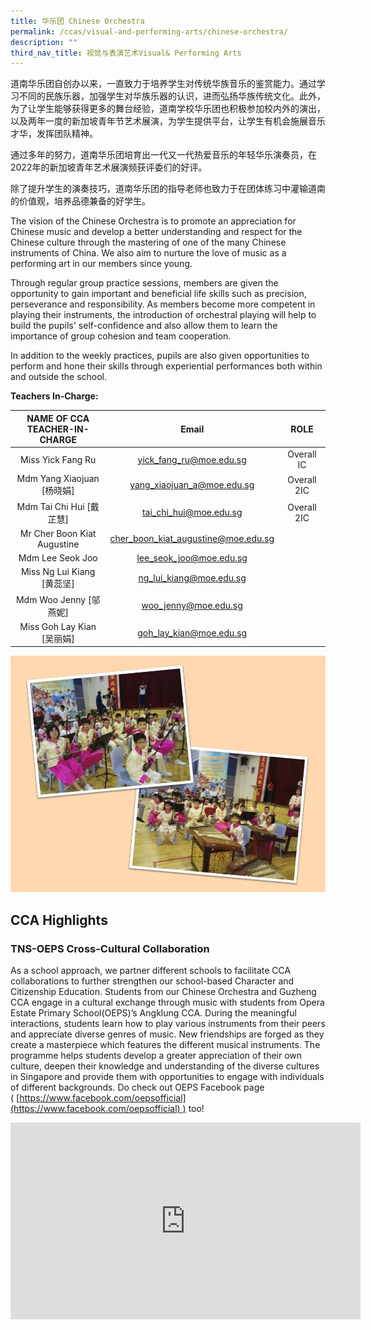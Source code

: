 ```yaml
---
title: 华乐团 Chinese Orchestra
permalink: /ccas/visual-and-performing-arts/chinese-orchestra/
description: ""
third_nav_title: 视觉与表演艺术Visual& Performing Arts
---
```

道南华乐团自创办以来，一直致力于培养学生对传统华族音乐的鉴赏能力。通过学习不同的民族乐器，加强学生对华族乐器的认识，进而弘扬华族传统文化。此外，为了让学生能够获得更多的舞台经验，道南学校华乐团也积极参加校内外的演出，以及两年一度的新加坡青年节艺术展演，为学生提供平台，让学生有机会施展音乐才华，发挥团队精神。  
  
通过多年的努力，道南华乐团培育出一代又一代热爱音乐的年轻华乐演奏员，在2022年的新加坡青年艺术展演频获评委们的好评。  
  
除了提升学生的演奏技巧，道南华乐团的指导老师也致力于在团体练习中灌输道南的价值观，培养品德兼备的好学生。

The vision of the Chinese Orchestra is to promote an appreciation for Chinese music and develop a better understanding and respect for the Chinese culture through the mastering of one of the many Chinese instruments of China. We also aim to nurture the love of music as a performing art in our members since young.

Through regular group practice sessions, members are given the opportunity to gain important and beneficial life skills such as precision, perseverance and responsibility. As members become more competent in playing their instruments, the introduction of orchestral playing will help to build the pupils' self-confidence and also allow them to learn the importance of group cohesion and team cooperation.

In addition to the weekly practices, pupils are also given opportunities to perform and hone their skills through experiential performances both within and outside the school.

**Teachers In-Charge:**

| NAME OF CCA<br>TEACHER-IN-CHARGE |                Email                |     ROLE    |
|:--------------------------------:|:-----------------------------------:|:-----------:|
|         Miss Yick Fang Ru        |       yick_fang_ru@moe.edu.sg       |  Overall IC |
|    Mdm Yang Xiaojuan [杨晓娟]    |      yang_xiaojuan_a@moe.edu.sg     | Overall 2IC |
|     Mdm Tai Chi Hui [戴芷慧]     |        tai_chi_hui@moe.edu.sg       | Overall 2IC |
|    Mr Cher Boon Kiat Augustine   | cher_boon_kiat_augustine@moe.edu.sg |             |
|         Mdm Lee Seok Joo         |       lee_seok_joo@moe.edu.sg       |             |
|    Miss Ng Lui Kiang [黄蕊坚]    |       ng_lui_kiang@moe.edu.sg       |             |
|      Mdm Woo Jenny [邬燕妮]      |         woo_jenny@moe.edu.sg        |             |
|    Miss Goh Lay Kian [吴丽娟]    |       goh_lay_kian@moe.edu.sg       |             |

![](/images/Slide23.jpg)

CCA Highlights
--------------

### TNS-OEPS Cross-Cultural Collaboration  

  

As a school approach, we partner different schools to facilitate CCA collaborations to further strengthen our school-based Character and Citizenship Education. Students from our Chinese Orchestra and Guzheng CCA engage in a cultural exchange through music with students from Opera Estate Primary School(OEPS)’s Angklung CCA. During the meaningful interactions, students learn how to play various instruments from their peers and appreciate diverse genres of music. New friendships are forged as they create a masterpiece which features the different musical instruments. The programme helps students develop a greater appreciation of their own culture, deepen their knowledge and understanding of the diverse cultures in Singapore and provide them with opportunities to engage with individuals of different backgrounds. Do check out OEPS Facebook page ( [https://www.facebook.com/oepsofficial](https://www.facebook.com/oepsofficial) ) too!

<iframe width="560" height="315" src="https://www.youtube.com/embed/OBuqJHDU3Ok" title="Nina Bobok - Opera Estate Primary School and Tao Nan School" frameborder="0" allow="accelerometer; autoplay; clipboard-write; encrypted-media; gyroscope; picture-in-picture; web-share" allowfullscreen></iframe>

